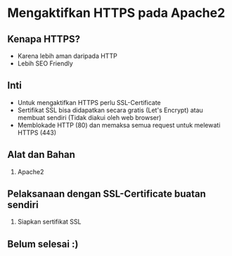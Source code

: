 # Mengaktifkan HTTPS pada Apache2

## Kenapa HTTPS?

- Karena lebih aman daripada HTTP
- Lebih SEO Friendly

## Inti

- Untuk mengaktifkan HTTPS perlu SSL-Certificate
- Sertifikat SSL bisa didapatkan secara gratis (Let's Encrypt) atau membuat sendiri (Tidak diakui oleh web browser)
- Memblokade HTTP (80) dan memaksa semua request untuk melewati HTTPS (443)

## Alat dan Bahan

1. Apache2

## Pelaksanaan dengan SSL-Certificate buatan sendiri

1. Siapkan sertifikat SSL

## Belum selesai :)

